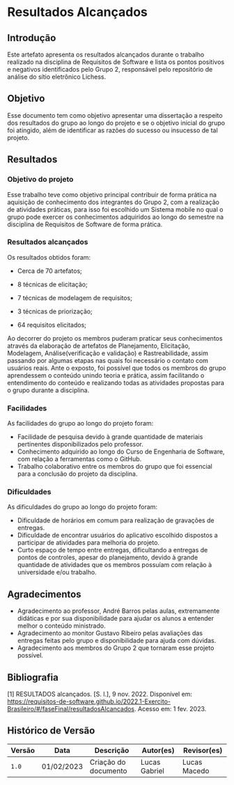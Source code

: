 # Resultados Alcançados

## Introdução

Este artefato apresenta os resultados alcançados durante o trabalho realizado na disciplina de Requisitos de Software e lista os pontos positivos e negativos identificados pelo Grupo 2, responsável pelo repositório de análise do sítio eletrônico Lichess.

## Objetivo

Esse documento tem como objetivo apresentar uma dissertação a respeito dos resultados do grupo ao longo do projeto e se o objetivo inicial do grupo foi atingido, além de identificar as razões do sucesso ou insucesso de tal projeto.

## Resultados

### Objetivo do projeto

Esse trabalho teve como objetivo principal contribuir de forma prática na aquisição de conhecimento dos integrantes do Grupo 2, com a realização de atividades práticas, para isso foi escolhido um Sistema mobile no qual o grupo pode exercer os conhecimentos adquiridos ao longo do semestre na disciplina de Requisitos de Software de forma prática.

### Resultados alcançados

Os resultados obtidos foram: 

- Cerca de 70 artefatos;

- 8 técnicas de elicitação;

- 7 técnicas de modelagem de requisitos;

- 3 técnicas de priorização;

- 64 requisitos elicitados;

Ao decorrer do projeto os membros puderam praticar seus conhecimentos através da elaboração de artefatos de Planejamento, Elicitação, Modelagem, Análise(verificação e validação) e Rastreabilidade, assim passando por algumas etapas nas quais foi necessário o contato com usuários reais. Ante o exposto, foi possível que todos os membros do grupo aprendessem o conteúdo unindo teoria e prática, assim facilitando o entendimento do conteúdo e realizando todas as atividades propostas para o grupo durante a disciplina.

### Facilidades

As facilidades do grupo ao longo do projeto foram:
- Facilidade de pesquisa devido à grande quantidade de materiais pertinentes disponibilizados pelo professor.
- Conhecimento adquirido ao longo do Curso de Engenharia de Software, com relação a ferramentas como o GitHub.
- Trabalho colaborativo entre os membros do grupo que foi essencial para a conclusão do projeto da disciplina.

### Dificuldades

As dificuldades do grupo ao longo do projeto foram:
- Dificuldade de horários em comum para realização de gravações de entregas.
- Dificuldade de encontrar usuários do aplicativo escolhido dispostos a participar de atividades para melhoria do projeto.
- Curto espaço de tempo entre entregas, dificultando a entregas de pontos de controles, apesar do planejamento, devido à grande quantidade de atividades que os membros possuíam com relação à universidade e/ou trabalho.

## Agradecimentos

- Agradecimento ao professor, André Barros pelas aulas, extremamente didáticas e por sua disponibilidade para ajudar os alunos a entender melhor o conteúdo ministrado.
- Agradecimento ao monitor Gustavo Ribeiro pelas avaliações das entregas feitas pelo grupo e disponibilidade para ajuda com dúvidas.
- Agradecimento aos membros do Grupo 2 que tornaram esse projeto possível.

## Bibliografia

[1] RESULTADOS alcançados. [S. l.], 9 nov. 2022. Disponível em: https://requisitos-de-software.github.io/2022.1-Exercito-Brasileiro/#/faseFinal/resultadosAlcancados. Acesso em: 1 fev. 2023.

## Histórico de Versão

| Versão | Data       | Descrição            | Autor(es)     | Revisor(es) |
| ------ | ---------- | -------------------- | ------------- | ----------- |
| `1.0`  | 01/02/2023 | Criação do documento | Lucas Gabriel |    Lucas Macedo         |
